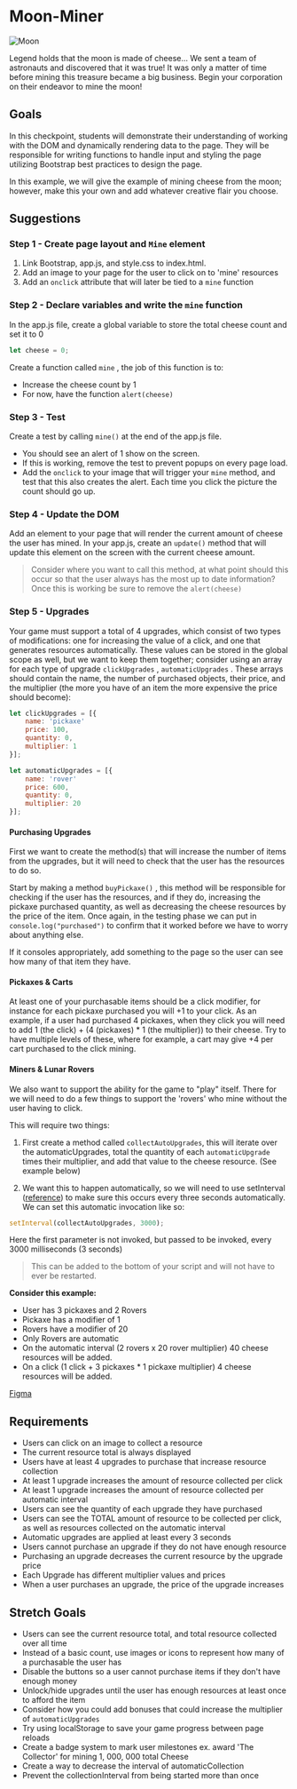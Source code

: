 # Moon-Miner

![Moon](https://codeworks.blob.core.windows.net/public/assets/img/projects/moon-miner.png?v=1)

Legend holds that the moon is made of cheese... We sent a team of astronauts and discovered that it was true! It was only a matter of time before mining this treasure became a big business. Begin your corporation on their endeavor to mine the moon!

## Goals

In this checkpoint, students will demonstrate their understanding of working with the DOM and dynamically rendering data to the page. They will be responsible for writing functions to handle input and styling the page utilizing Bootstrap best practices to design the page.

In this example, we will give the example of mining cheese from the moon; however, make this your own and add whatever creative flair you choose.

## Suggestions

### Step 1 - Create page layout and `Mine` element

1. Link Bootstrap, app.js, and style.css to index.html.
2. Add an image to your page for the user to click on to 'mine' resources
3. Add an `onclick` attribute that will later be tied to a `mine` function

### Step 2 - Declare variables and write the `mine` function

In the app.js file, create a global variable to store the total cheese count and set it to 0

```javascript
let cheese = 0;
```

Create a function called `mine` , the job of this function is to:
* Increase the cheese count by 1
* For now, have the function `alert(cheese)`

### Step 3 - Test

Create a test by calling `mine()` at the end of the app.js file.
* You should see an alert of 1 show on the screen.
* If this is working, remove the test to prevent popups on every page load.
* Add the `onclick` to your image that will trigger your `mine` method, and test that this also creates the alert. Each time you click the picture the count should go up.

### Step 4 - Update the DOM

Add an element to your page that will render the current amount of cheese the user has mined. 
In your app.js, create an `update()` method that will update this element on the screen with the current cheese amount.

> Consider where you want to call this method, at what point should this occur so that the user always has the most up to date information? Once this is working be sure to remove the `alert(cheese)`

### Step 5 - Upgrades

Your game must support a total of 4 upgrades, which consist of two types of modifications: one for increasing the value of a click, and one that generates resources automatically. These values can be stored in the global scope as well, but we want to keep them together; consider using an array for each type of upgrade `clickUpgrades` , `automaticUpgrades` . These arrays should contain the name, the number of purchased objects, their price, and the multiplier (the more you have of an item the more expensive the price should become):

```javascript
let clickUpgrades = [{
    name: 'pickaxe'
    price: 100,
    quantity: 0,
    multiplier: 1
}];

let automaticUpgrades = [{
    name: 'rover'
    price: 600,
    quantity: 0,
    multiplier: 20
}];
```

#### Purchasing Upgrades

First we want to create the method(s) that will increase the number of items from the upgrades, but it will need to check that the user has the resources to do so.

Start by making a method `buyPickaxe()` , this method will be responsible for checking if the user has the resources, and if they do, increasing the pickaxe purchased quantity, as well as decreasing the cheese resources by the price of the item. 
Once again, in the testing phase we can put in `console.log("purchased")` to confirm that it worked before we have to worry about anything else.

If it consoles appropriately, add something to the page so the user can see how many of that item they have.

#### Pickaxes & Carts

At least one of your purchasable items should be a click modifier, for instance for each pickaxe purchased you will +1 to your click. As an example, if a user had purchased 4 pickaxes, when they click you will need to add 1 (the click) + (4 (pickaxes) * 1 (the multiplier)) to their cheese. Try to have multiple levels of these, where for example, a cart may give +4 per cart purchased to the click mining.

#### Miners & Lunar Rovers

We also want to support the ability for the game to "play" itself. There for we will need to do a few things to support the 'rovers' who mine without the user having to click.

This will require two things:

1. First create a method called `collectAutoUpgrades`, this will iterate over the automaticUpgrades, total the quantity of each `automaticUpgrade` times their multiplier, and add that value to the cheese resource. (See example below)

2. We want this to happen automatically, so we will need to use setInterval ([reference](https://www.w3schools.com/jsref/met_win_setinterval.asp)) to make sure this occurs every three seconds automatically. We can set this automatic invocation like so:

```javascript
setInterval(collectAutoUpgrades, 3000);
```

Here the first parameter is not invoked, but passed to be invoked, every 3000 milliseconds (3 seconds)

> This can be added to the bottom of your script and will not have to ever be restarted.

**Consider this example:**

* User has 3 pickaxes and 2 Rovers
* Pickaxe has a modifier of 1
* Rovers have a modifier of 20
* Only Rovers are automatic
* On the automatic interval (2 rovers x 20 rover multiplier) 40 cheese resources will be added.
* On a click (1 click + 3 pickaxes \* 1 pickaxe multiplier) 4 cheese resources will be added.

[Figma](https://www.figma.com/proto/GD4SLCYLi1AkVDOUX66g6N/Moon-Miner?node-id=3%3A2)

## Requirements

* Users can click on an image to collect a resource
* The current resource total is always displayed
* Users have at least 4 upgrades to purchase that increase resource collection
* At least 1 upgrade increases the amount of resource collected per click
* At least 1 upgrade increases the amount of resource collected per automatic interval
* Users can see the quantity of each upgrade they have purchased
* Users can see the TOTAL amount of resource to be collected per click, as well as resources collected on the automatic interval
* Automatic upgrades are applied at least every 3 seconds
* Users cannot purchase an upgrade if they do not have enough resource
* Purchasing an upgrade decreases the current resource by the upgrade price
* Each Upgrade has different multiplier values and prices
* When a user purchases an upgrade, the price of the upgrade increases

## Stretch Goals

* Users can see the current resource total, and total resource collected over all time
* Instead of a basic count, use images or icons to represent how many of a purchasable the user has
* Disable the buttons so a user cannot purchase items if they don't have enough money
* Unlock/hide upgrades until the user has enough resources at least once to afford the item
* Consider how you could add bonuses that could increase the multiplier of `automaticUpgrades`
* Try using localStorage to save your game progress between page reloads
* Create a badge system to mark user milestones ex. award 'The Collector' for mining 1, 000, 000 total Cheese
* Create a way to decrease the interval of automaticCollection
* Prevent the collectionInterval from being started more than once
